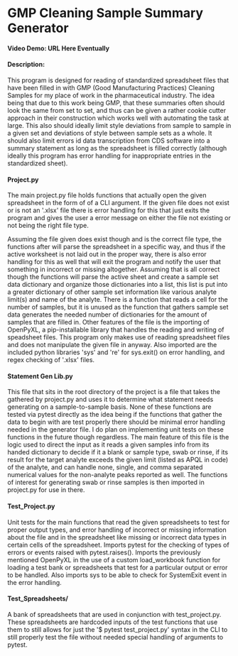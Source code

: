# GMP Cleaning Sample Summary Generator
#### Video Demo: URL Here Eventually
#### Description:

This program is designed for reading of standardized spreadsheet files
that have been filled in with GMP (Good Manufacturing Practices) Cleaning Samples
for my place of work in the pharmaceutical industry. The idea being that due to
this work being GMP, that these summaries often should look the same from set to
set, and thus can be given a rather cookie cutter approach in their construction
which works well with automating the task at large. This also should ideally
limit style deviations from sample to sample in a given set and deviations of style
between sample sets as a whole. It should also limit errors id data transcription
from CDS software into a summary statement as long as the spreadsheet is filled
correctly (although ideally this program has error handling for inappropriate
entries in the standardized sheet).


#### Project.py
The main project.py file holds functions that actually open the given spreadsheet in the form of of a CLI argument.
If the given file does not exist or is not an '.xlsx' file there is error handling for this that just exits the program
and gives the user a error message on either the file not existing or not being the right file type.

Assuming the file given does exist though and is the correct file type, the functions after will parse the spreadsheet
in a specific way, and thus if the active worksheet is not laid out in the proper way, there is also error handling for this
as well that will exit the program and notify the user that something in incorrect or missing altogether. Assuming that is all
correct though the functions will parse the active sheet and create a sample set data dictionary and organize those dictionaries
into a list, this list is put into a greater dictionary of other sample set information like various analyte limit(s) and name of
the analyte. There is a function that reads a cell for the number of samples, but it is unused as the function that gathers sample
set data generates the needed number of dictionaries for the amount of samples that are filled in.
Other features of the file is the importing of OpenPyXL, a pip-installable library that handles the reading and writing of speadsheet
files. This program only makes use of reading spreadsheet files and does not manipulate the given file in anyway.
Also imported are the included python libraries 'sys' and 're' for sys.exit() on error handling, and regex checking of '.xlsx' files.



#### Statement Gen Lib.py
This file that sits in the root directory of the project is a file that takes the gathered by project.py and uses it to determine what
statement needs generating on a sample-to-sample basis. None of these functions are tested via pytest directly as the idea being if
the functions that gather the data to begin with are test properly there should be minimal error handling needed in the generator file.
I do plan on implementing unit tests on these functions in the future though regardless. The main feature of this file is the logic used
to direct the input as it reads a given samples info from its handed dictionary to decide if it a blank or sample type, swab or rinse,
if its result for the target analyte exceeds the given limit (listed as APQL in code) of the analyte, and can handle none, single, and comma
separated numerical values for the non-analyte peaks reported as well. The functions of interest for generating swab or rinse samples is then
imported in project.py for use in there.


#### Test_Project.py
Unit tests for the main functions that read the given spreadsheets to test for proper output types, and error handling of incorrect or missing information
about the file and in the spreadsheet like missing or incorrect data types in certain cells of the spreadsheet. Imports pytest for the checking of types of
errors or events raised with pytest.raises(). Imports the previously mentioned OpenPyXL in the use of a custom load_workbook function for loading a test bank
or spreadsheets that test for a particular output or error to be handled. Also imports sys to be able to check for SystemExit event in the error handling.


#### Test_Spreadsheets/
A bank of spreadsheets that are used in conjunction with test_project.py. These spreadsheets are hardcoded inputs of the test functions that use them to still
allows for just the '$ pytest test_project.py' syntax in the CLI to still properly test the file without needed special handling of arguments to pytest.
